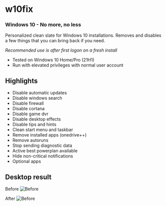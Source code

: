# w10fix
### Windows 10 - No more, no less

Personalized clean slate for Windows 10 installations. Removes and disables a few things that you can bring back if you need.

_Recommended use is after first logon on a fresh install_

- Tested on Windows 10 Home/Pro (21H1)
- Run with elevated privileges with normal user account

## Highlights
- Disable automatic updates
- Disable windows search
- Disable firewall
- Disable cortana
- Disable game dvr
- Disable desktop effects
- Disable tips and hints
- Clean start menu and taskbar
- Remove installed apps (onedrive++)
- Remove autoruns
- Stop sending diagnostic data
- Active best powerplan available
- Hide non-critical notifications
- Optional apps

## Desktop result

Before
![Before](https://raw.githubusercontent.com/r3amped/w10fix/main/before.png)

After
![Before](https://raw.githubusercontent.com/r3amped/w10fix/main/after.png)
